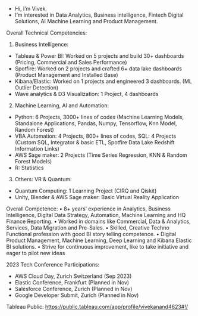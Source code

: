 - Hi, I’m Vivek.
- I’m interested in Data Analytics, Business intelligence, Fintech Digital Solutions, AI Machine Learning and Product Management. 

Overall Technical Competencies:
1. Business Intelligence: 
-	Tableau & Power BI: Worked on 5 projects and build 30+ dashboards (Pricing, Commercial and Sales Performance)
- Spotfire: Worked on 2 projects and crafted 6+ data lake dashboards (Product Management and Installed Base)
- Kibana/Elastic: Worked on 1 projects and engineered 3 dashboards. (ML Outlier Detection)
- Wave analytics & D3 Visualization: 1 Project, 4 dashboards

2. Machine Learning, AI and Automation:
-	Python: 6 Projects, 3000+ lines of codes (Machine Learning Models, Standalone Applications, Pandas, Numpy, Tensorflow, Knn Model, Random Forest)
-	VBA Automation: 4 Projects, 800+ lines of codes, SQL: 4 Projects (Custom SQL, Integrator & basic ETL, Spotfire Data Lake Redshift Information Links)
-	AWS Sage maker: 2 Projects (Time Series Regression, KNN & Random Forest Models)
- R: Statistics

3. Others: VR & Quantum:
-	Quantum Computing: 1 Learning Project (CIRQ and Qiskit)
-	Unity, Blender & AWS Sage maker: Basic Virtual Reality Application 



Overall Competence: 
• 8+ years’ experience in Analytics, Business Intelligence, Digital Data Strategy, Automation, Machine Learning 
and HQ Finance Reporting. 
• Worked in domains like Commercial, Data & Analytics, Services, Data Migration and Pre-Sales.
• Skilled, Creative Techno Functional profession with good BI story telling competence.
• Digital Product Management, Machine Learning, Deep Learning and Kibana Elastic BI solutions.
• Strive for continuous improvement, like to take initiative and eager to pilot new ideas

2023 Tech Conference Participations:
- AWS Cloud Day, Zurich Switzerland (Sep 2023)
- Elastic Conference, Frankfurt (Planned in Nov)
- Salesforce Conference, Zurich (Planned in Nov)
- Google Developer Submit, Zurich (Planned in Nov)

Tableau Public: https://public.tableau.com/app/profile/vivekanand4623#!/


<!---
vivekanandpkr/vivekanandpkr is a ✨ special ✨ repository because its `README.md` (this file) appears on your GitHub profile.
You can click the Preview link to take a look at your changes.
--->
